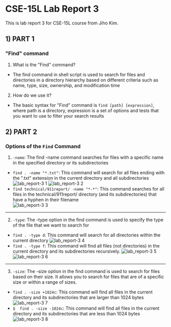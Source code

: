 # CSE-15L Lab Report 3
This is lab report 3 for CSE-15L course from Jiho Kim.
## 1) PART 1
### "Find" command
1. What is the "Find" command?    
* The find command in shell script is used to search for files and directories in a directory hierarchy based on different criteria such as name, type, size, ownership, and modification time     
2. How do we use it?
* The basic syntax for "Find" command is `find [path] [expression]`, where path is a directory, expression is a set of options and tests that you want to use to filter your search results    
## 2) PART 2
### Options of the `Find` Command
1. `-name`: The find -name command searches for files with a specific name in the specified directory or its subdirectories
* `find . -name "*.txt"`: This command will search for all files ending with the ".txt" extension in the current directory and all subdirectories
![lab_report-3 1](https://user-images.githubusercontent.com/129816454/236583673-c8ae31ab-620e-4c21-9bfd-056d4b0cffa0.png)
![lab_report-3 2](https://user-images.githubusercontent.com/129816454/236583674-d46e3df5-e518-48c6-b354-fc3e0347664c.png)    
* `find technical/911report/ -name "*-*"`: This command searches for all files in the technical/911report/ directory (and its subdirectories) that have a hyphen in their filename    
![lab_report-3 3](https://user-images.githubusercontent.com/129816454/236584442-526decee-60af-419d-900a-e757f80a9d0c.png)
---
2. `-type`: The -type option in the find command is used to specify the type of the file that we want to search for
* `find . -type d`: This command will search for all directories within the current directory
![lab_report-3 4](https://user-images.githubusercontent.com/129816454/236584827-2b460d70-1434-4029-a687-46f6975fce1d.png)
* `find . -type f`: This command will find all files (not directories) in the current directory and its subdirectories recursively.
![lab_report-3 5](https://user-images.githubusercontent.com/129816454/236585054-d7ca65fe-c647-4881-9f8c-22a681e04347.png)
![lab_report-3 6](https://user-images.githubusercontent.com/129816454/236585055-f86e1875-1bdb-4d8d-8b1d-fbb0d3caa059.png)
---
3. `-size`: The -size option in the find command is used to search for files based on their size. It allows you to search for files that are of a specific size or within a range of sizes.
* `find . -size +1024c`: This command will find all files in the current directory and its subdirectories that are larger than 1024 bytes    
![lab_report-3 7](https://user-images.githubusercontent.com/129816454/236585658-b8363628-cdf6-457f-8688-4cdf3ecaafad.png)
* `$  find . -size -1024c`: This command will find all files in the current directory and its subdirectories that are less than 1024 bytes    
![lab_report-3 8](https://user-images.githubusercontent.com/129816454/236585829-4eb4d87c-bc63-4d57-a66d-e48d844fbd1f.png)






